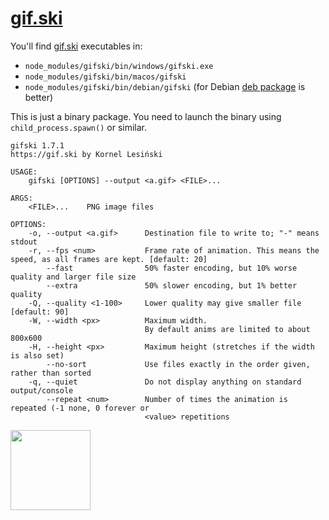 # [gif.ski](https://gif.ski)

You'll find [gif.ski](https://gif.ski) executables in:

* `node_modules/gifski/bin/windows/gifski.exe`
* `node_modules/gifski/bin/macos/gifski`
* `node_modules/gifski/bin/debian/gifski` (for Debian [deb package](https://gif.ski/gifski-1.7.1.zip) is better)

This is just a binary package. You need to launch the binary using `child_process.spawn()` or similar.

```
gifski 1.7.1
https://gif.ski by Kornel Lesiński

USAGE:
    gifski [OPTIONS] --output <a.gif> <FILE>...

ARGS:
    <FILE>...    PNG image files

OPTIONS:
    -o, --output <a.gif>      Destination file to write to; "-" means stdout
    -r, --fps <num>           Frame rate of animation. This means the speed, as all frames are kept. [default: 20]
        --fast                50% faster encoding, but 10% worse quality and larger file size
        --extra               50% slower encoding, but 1% better quality
    -Q, --quality <1-100>     Lower quality may give smaller file [default: 90]
    -W, --width <px>          Maximum width.
                              By default anims are limited to about 800x600
    -H, --height <px>         Maximum height (stretches if the width is also set)
        --no-sort             Use files exactly in the order given, rather than sorted
    -q, --quiet               Do not display anything on standard output/console
        --repeat <num>        Number of times the animation is repeated (-1 none, 0 forever or
                              <value> repetitions
```

<img src="https://gif.ski/icon.png" width="128">

